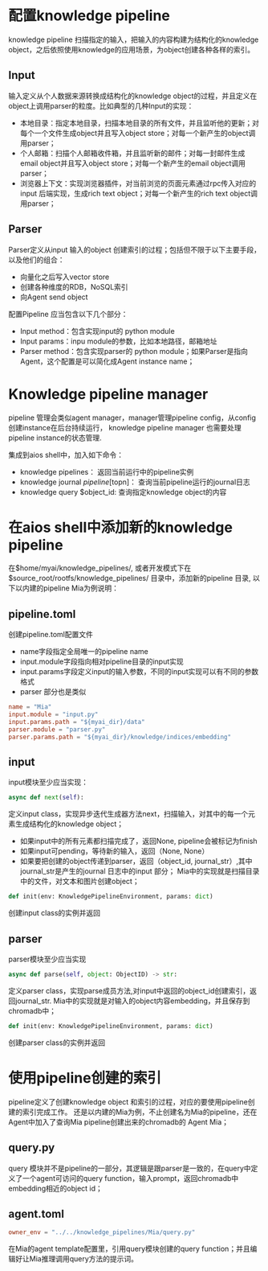 # 配置knowledge pipeline
knowledge pipeline 扫描指定的输入，把输入的内容构建为结构化的knowledge object，之后依照使用knowledge的应用场景，为object创建各种各样的索引。
## Input
输入定义从个人数据来源转换成结构化的knowledge object的过程，并且定义在object上调用parser的粒度。比如典型的几种Input的实现：
+ 本地目录：指定本地目录，扫描本地目录的所有文件，并且监听他的更新；对每个一个文件生成object并且写入object store；对每一个新产生的object调用parser；
+ 个人邮箱：扫描个人邮箱收件箱，并且监听新的邮件；对每一封邮件生成email object并且写入object store；对每一个新产生的email object调用parser；
+ 浏览器上下文：实现浏览器插件，对当前浏览的页面元素通过rpc传入对应的input 后端实现，生成rich text object；对每一个新产生的rich text object调用parser；

## Parser
Parser定义从input 输入的object 创建索引的过程；包括但不限于以下主要手段，以及他们的组合：
+ 向量化之后写入vector store
+ 创建各种维度的RDB，NoSQL索引
+ 向Agent send object

配置Pipeline 应当包含以下几个部分：
+ Input method：包含实现input的 python module
+ Input params：inpu module的参数，比如本地路径，邮箱地址
+ Parser method：包含实现parser的 python module；如果Parser是指向Agent，这个配置是可以简化成Agent instance name；

# Knowledge pipeline manager
pipeline 管理会类似agent manager，manager管理pipeline config，从config 创建instance在后台持续运行， knowledge pipeline manager 也需要处理pipeline instance的状态管理.

集成到aios shell中，加入如下命令：
+ knowledge pipelines： 返回当前运行中的pipeline实例
+ knowledge journal $pipeline [$topn]： 查询当前pipeline运行的journal日志 
+ knowledge query $object_id: 查询指定knowledge object的内容

# 在aios shell中添加新的knowledge pipeline
在$home/myai/knowledge_pipelines/, 或者开发模式下在 $source_root/rootfs/knowledge_pipelines/ 目录中，添加新的pipeline 目录, 以下以内建的pipeline Mia为例说明：

## pipeline.toml
创建pipeline.toml配置文件
+ name字段指定全局唯一的pipeline name
+ input.module字段指向相对pipeline目录的input实现
+ input.params字段定义input的输入参数，不同的input实现可以有不同的参数格式
+ parser 部分也是类似
``` toml
name = "Mia"
input.module = "input.py"
input.params.path = "${myai_dir}/data"
parser.module = "parser.py"
parser.params.path = "${myai_dir}/knowledge/indices/embedding"
```

## input
input模块至少应当实现：
```python
async def next(self):
```
定义input class，实现异步迭代生成器方法next，扫描输入，对其中的每一个元素生成结构化的knowledge object；
+ 如果input中的所有元素都扫描完成了，返回None, pipeline会被标记为finish
+ 如果input可pending，等待新的输入，返回（None, None）
+ 如果要把创建的object传递到parser，返回（object_id, journal_str）,其中journal_str是产生的journal 日志中的input 部分；
Mia中的实现就是扫描目录中的文件，对文本和图片创建object；
```python
def init(env: KnowledgePipelineEnvironment, params: dict)
```
创建input class的实例并返回

## parser
parser模块至少应当实现
```python
async def parse(self, object: ObjectID) -> str:
```
定义parser class，实现parse成员方法,对input中返回的object_id创建索引，返回journal_str.
Mia中的实现就是对输入的object内容embedding，并且保存到chromadb中；
```python
def init(env: KnowledgePipelineEnvironment, params: dict)
```
创建parser class的实例并返回

# 使用pipeline创建的索引
pipeline定义了创建knowledge object 和索引的过程，对应的要使用pipeline创建的索引完成工作。
还是以内建的Mia为例，不止创建名为Mia的pipeline，还在Agent中加入了查询Mia pipeline创建出来的chromadb的 Agent Mia；
## query.py
query 模块并不是pipeline的一部分，其逻辑是跟parser是一致的，在query中定义了一个agent可访问的query function，输入prompt，返回chromadb中embedding相近的object id；

## agent.toml
```toml
owner_env = "../../knowledge_pipelines/Mia/query.py"
```
在Mia的agent template配置里，引用query模块创建的query function；并且编辑好让Mia推理调用query方法的提示词。





